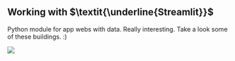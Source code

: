 ## Working with $\textit{\underline{Streamlit}}$

<r>

Python module for app webs with data. Really interesting. Take a look some of these buildings. :)

![](/home/lerne/snap/marktext/9/.config/marktext/images/2024-06-17-19-36-59-streamlit_logo.png)
